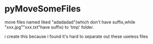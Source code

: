 # pyMoveSomeFiles
move files named liked "adadadad"(which don't have suffix,while "xxx.jpg""xxx.txt"have suffix) to 'tmp' folder.

i create this because i found it's hard to separate out these useless files 

